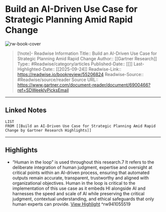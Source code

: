 # Build an AI-Driven Use Case for Strategic Planning Amid Rapid Change

![rw-book-cover](https://readwise-assets.s3.amazonaws.com/static/images/article4.6bc1851654a0.png)
<br>
>[!note]- Readwise Information
>Title:: Build an AI-Driven Use Case for Strategic Planning Amid Rapid Change
>Author:: [[Gartner Research]]
>Type:: #Readwise/category/articles
>Published-Date:: [[]]
>Last-Highlighted-Date:: [[2025-09-24]]
>Readwise-Link:: https://readwise.io/bookreview/55206824
>Readwise-Source:: #Readwise/source/reader
>Source URL:: https://www.gartner.com/document-reader/document/6900466?ref=SDWeeklyPicksEmail
--- 

## Linked Notes
```dataview
LIST
FROM [[Build an AI-Driven Use Case for Strategic Planning Amid Rapid Change by Gartner Research Highlights]]
```

---

## Highlights
- “Human in the loop” is used throughout this research.7 It refers to the deliberate integration of human judgment, expertise and oversight at critical points within an AI-driven process, ensuring that automated outputs remain accurate, transparent, trustworthy and aligned with organizational objectives. Human in the loop is critical to the implementation of this use case as it embeds HI alongside AI and harnesses the speed and scale of AI while preserving the critical judgment, contextual understanding, and ethical safeguards that only human experts can provide. [View Highlight](https://readwise.io/open/941055519) ^rw941055519
